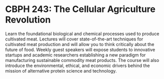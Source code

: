 # CBPH 243: The Cellular Agriculture Revolution

Learn the foundational biological and chemical processes used to produce cultivated meat. Lectures will cover state-of-the-art techniques for cultivated meat production and will allow you to think critically about the future of food. Weekly guest speakers will expose students to innovative startups and academic researchers establishing a new paradigm for manufacturing sustainable commodity meat products. The course will also introduce the environmental, ethical, and economic drivers behind the mission of alternative protein science and technology.